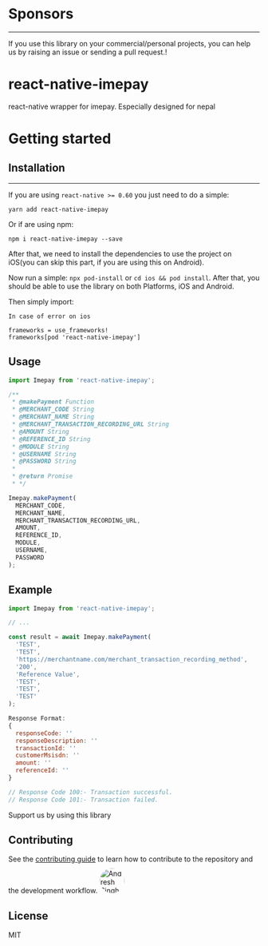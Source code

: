 # Sponsors

---

If you use this library on your commercial/personal projects, you can help us by raising an issue or sending a pull request.!

# react-native-imepay

react-native wrapper for imepay. Especially designed for nepal

# Getting started

## Installation

---

If you are using `react-native >= 0.60` you just need to do a simple:

```shell
yarn add react-native-imepay
```

Or if are using npm:

```shell
npm i react-native-imepay --save
```

After that, we need to install the dependencies to use the project on iOS(you can skip this part, if you are using this on Android).

Now run a simple: `npx pod-install` or `cd ios && pod install`. After that, you should be able to use the library on both Platforms, iOS and Android.

Then simply import:

```
In case of error on ios

frameworks = use_frameworks!
frameworks[pod 'react-native-imepay']
```

## Usage

```js Implementation
import Imepay from 'react-native-imepay';

/**
 * @makePayment Function
 * @MERCHANT_CODE String
 * @MERCHANT_NAME String
 * @MERCHANT_TRANSACTION_RECORDING_URL String
 * @AMOUNT String
 * @REFERENCE_ID String
 * @MODULE String
 * @USERNAME String
 * @PASSWORD String
 *
 * @return Promise
 * */

Imepay.makePayment(
  MERCHANT_CODE,
  MERCHANT_NAME,
  MERCHANT_TRANSACTION_RECORDING_URL,
  AMOUNT,
  REFERENCE_ID,
  MODULE,
  USERNAME,
  PASSWORD
);
```

## Example

```js example
import Imepay from 'react-native-imepay';

// ...

const result = await Imepay.makePayment(
  'TEST',
  'TEST',
  'https://merchantname.com/merchant_transaction_recording_method',
  '200',
  'Reference Value',
  'TEST',
  'TEST',
  'TEST'
);

Response Format:
{
  responseCode: ''
  responseDescription: ''
  transactionId: ''
  customerMsisdn: ''
  amount: ''
  referenceId: ''
}

// Response Code 100:- Transaction successful.
// Response Code 101:- Transaction failed.
```

Support us by using this library

## Contributing

See the [contributing guide](CONTRIBUTING.md) to learn how to contribute to the repository and the development workflow.
<a href="https://github.com/andreshsingh" target="_blank"><img src="https://avatars.githubusercontent.com/u/30138390?s=400&u=908ebe452b0221fa1b04a3de0063d3de385edd06&v=4"
width=50
height=50
raw=true
alt="Andresh Singh"
style="border-radius: 40px;margin-top:10px" ></a>


## License

MIT
